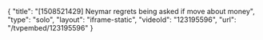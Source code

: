 {
    "title": "[1508521429] Neymar regrets being asked if move about money",
    "type": "solo",
    "layout": "iframe-static",
    "videoId": "123195596",
    "url": "\/tvpembed\/123195596"
}